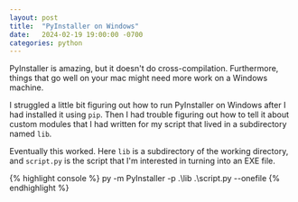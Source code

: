 ```yaml
---
layout: post
title:  "PyInstaller on Windows"
date:   2024-02-19 19:00:00 -0700
categories: python
---
```


PyInstaller is amazing, but it doesn't do cross-compilation. Furthermore, things
that go well on your mac might need more work on a Windows machine.

I struggled a little bit figuring out how to run PyInstaller on Windows after I
had installed it using `pip`. Then I had trouble figuring out how to tell it
about custom modules that I had written for my script that lived in a
subdirectory named `lib`.

Eventually this worked. Here `lib` is a subdirectory of the working directory,
and `script.py` is the script that I'm interested in turning into an EXE file.

{% highlight console %}
py -m PyInstaller -p .\lib .\script.py --onefile
{% endhighlight %}


